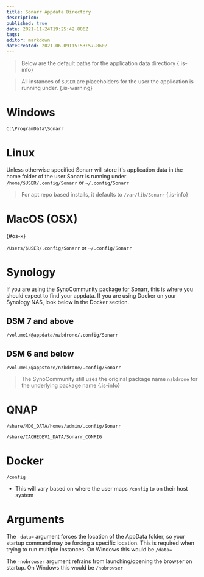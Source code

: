 ```yaml
---
title: Sonarr Appdata Directory
description: 
published: true
date: 2021-11-24T19:25:42.806Z
tags: 
editor: markdown
dateCreated: 2021-06-09T15:53:57.860Z
---
```


> Below are the default paths for the application data directiory {.is-info}

> All instances of `$USER` are placeholders for the user the application is running under. {.is-warning}

# Windows

`C:\ProgramData\Sonarr`

# Linux

Unless otherwise specified Sonarr will store it's application data in the home folder of the user Sonarr is running under `/home/$USER/.config/Sonarr` or `~/.config/Sonarr`

> For apt repo based installs, it defaults to `/var/lib/Sonarr`
{.is-info}

# MacOS (OSX)

{#os-x}

`/Users/$USER/.config/Sonarr` or `~/.config/Sonarr`

# Synology

If you are using the SynoCommunity package for Sonarr, this is where you should expect to find your appdata. If you are using Docker on your Synology NAS, look below in the Docker section.

## DSM 7 and above

`/volume1/@appdata/nzbdrone/.config/Sonarr`

## DSM 6 and below

`/volume1/@appstore/nzbdrone/.config/Sonarr`

> The SynoCommunity still uses the original package name `nzbdrone` for the underlying package name {.is-info}

# QNAP

`/share/MD0_DATA/homes/admin/.config/Sonarr`

`/share/CACHEDEV1_DATA/Sonarr_CONFIG`

# Docker

`/config`

- This will vary based on where the user maps `/config` to on their host system

# Arguments

The `-data=` argument forces the location of the AppData folder, so your startup command may be forcing a specific location. This is required when trying to run multiple instances. On Windows this would be `/data=`

The `-nobrowser` argument refrains from launching/opening the browser on startup. On Windows this would be `/nobrowser`
